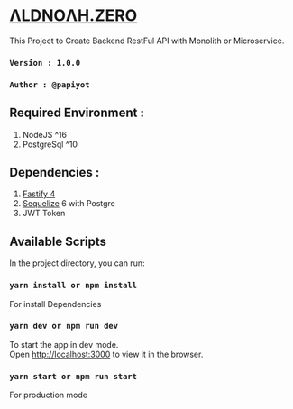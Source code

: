 # [ΛLDNOΛH.ZERO](https://github.com/papiyot/NodeJS-Backend-Boilerplate)
This Project to Create Backend RestFul API with Monolith or Microservice.
### `Version : 1.0.0`
### `Author : @papiyot`

## Required Environment :
1. NodeJS ^16
2. PostgreSql ^10
## Dependencies :
1. [Fastify 4](https://www.fastify.io/docs/latest/)
2. [Sequelize](https://sequelize.org/docs/v6/getting-started/) 6 with Postgre
3. JWT Token

## Available Scripts

In the project directory, you can run:

### `yarn install or npm install`

For install Dependencies

### `yarn dev or npm run dev`

To start the app in dev mode.\
Open [http://localhost:3000](http://localhost:3000) to view it in the browser.

### `yarn start or npm run start`

For production mode
